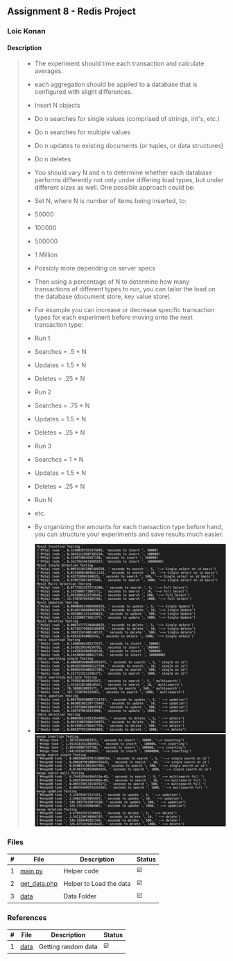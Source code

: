 ## Assignment 8 - Redis Project

### Loic Konan

#### Description

> - The experiment should time each transaction and calculate averages.
> - each aggregation should be applied to a database that is configured with slight differences.
>
> - Insert N objects
> - Do n searches for single values (comprised of strings, int's, etc.)
> - Do n searches for multiple values
> - Do n updates to existing documents (or tuples, or data structures)
> - Do n deletes
> - You should vary N and n to determine whether each database performs differently not only under differing load types, but under different sizes as well. One possible approach could be:
>
> - Set N, where N is number of items being inserted, to:
>  - 50000
>   - 100000
>  - 500000
>  - 1 Million
>  - Possibly more depending on server specs
>  
> - Then using a percentage of N to determine how many transactions of different types to run, you can tailor the load on the database (document store, key value store).
> - For example you can increase or decrease specific transaction types for each experiment before moving onto the next transaction type:
>
> - Run 1
>  - Searches = .5 * N
>  - Updates = 1.5 * N
>  - Deletes = .25 * N
> - Run 2
>  - Searches = .75 * N
>  - Updates = 1.5 * N
>  - Deletes = .25 * N
> - Run 3
>  - Searches = 1 * N
>  - Updates = 1.5 * N
>  - Deletes = .25 * N
> - Run N
>  - etc.
> - By organizing the amounts for each transaction type before hand, 
> you can structure your experiments and save results much easier.
>
> - <img src="sqlRedis.png"> <img src="mongo.png">
>
>
>
>
### Files

|   #   | File                         | Description             | Status                  |
| :---: | ---------------------------- | ----------------------- | ----------------------- |
|   1   | [main.py](main.py)           | Helper code             | :ballot_box_with_check: |
|   2   | [get_data.php](get_data.php) | Helper to Load the data | :ballot_box_with_check: |
|   3   | [data](data)                 | Data Folder             | :ballot_box_with_check: |

### References

|   #   | File         | Description         | Status                  |
| :---: | ------------ | ------------------- | ----------------------- |
|   1   | [data](data) | Getting random data | :ballot_box_with_check: |
